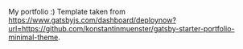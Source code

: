 My portfolio :) Template taken from https://www.gatsbyjs.com/dashboard/deploynow?url=https://github.com/konstantinmuenster/gatsby-starter-portfolio-minimal-theme.
